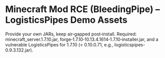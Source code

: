 # Minecraft Mod RCE (BleedingPipe) – LogisticsPipes Demo Assets
Provide your own JARs, keep air‑gapped post‑install.
Required: minecraft_server.1.7.10.jar, forge‑1.7.10‑10.13.4.1614‑1.7.10‑installer.jar,
and a vulnerable LogisticsPipes for 1.7.10 (< 0.10.0.71, e.g., logisticspipes-0.9.3.132.jar).
